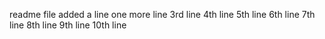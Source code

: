 readme file
added a line
one more line
3rd line
4th line
5th line
6th line
7th line
8th line
9th line
10th line
